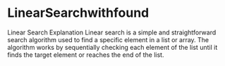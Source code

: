 # LinearSearchwithfound
Linear Search Explanation Linear search is a simple and straightforward search algorithm used to find a specific element in a list or array. The algorithm works by sequentially checking each element of the list until it finds the target element or reaches the end of the list.  
